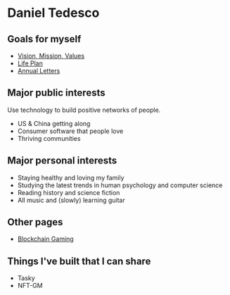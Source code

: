 # Daniel Tedesco

## Goals for myself
- [Vision, Mission, Values](https://dynalist.io/d/pz2OV8bfTjaryXAKLmREY8c1)
- [Life Plan](https://docs.google.com/spreadsheets/d/1YV1dD9vc6yEOUJNvUqFE_H3H63SICM_22eqCVEgH3mc/)
- [Annual Letters](https://tinyletter.com/tedesconotes)

## Major public interests
Use technology to build positive networks of people.
- US & China getting along
- Consumer software that people love
- Thriving communities

## Major personal interests
- Staying healthy and loving my family
- Studying the latest trends in human psychology and computer science
- Reading history and science fiction
- All music and (slowly) learning guitar

## Other pages
- [Blockchain Gaming](dtedesco1.github.io/blockchain-gaming/)

## Things I've built that I can share
- Tasky
- NFT-GM
